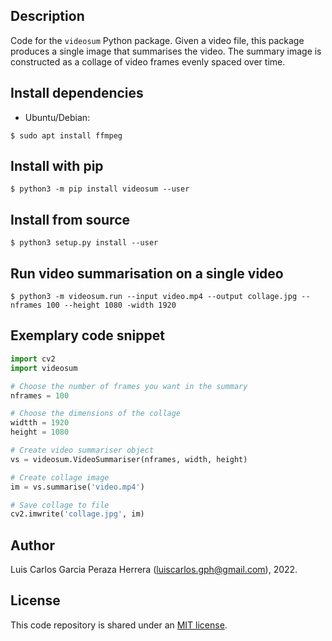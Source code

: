 Description
-----------
Code for the `videosum` Python package. Given a video file, this package produces a single image that summarises the video. The summary image is constructed as a collage of video frames evenly spaced over time.

Install dependencies
--------------------
* Ubuntu/Debian:
```
$ sudo apt install ffmpeg
```

Install with pip
----------------
```
$ python3 -m pip install videosum --user
```


Install from source
-------------------
```
$ python3 setup.py install --user
```


Run video summarisation on a single video
-----------------------------------------
```
$ python3 -m videosum.run --input video.mp4 --output collage.jpg --nframes 100 --height 1080 -width 1920
```


Exemplary code snippet
----------------------
```python
import cv2
import videosum

# Choose the number of frames you want in the summary
nframes = 100

# Choose the dimensions of the collage
widtth = 1920
height = 1080

# Create video summariser object
vs = videosum.VideoSummariser(nframes, width, height)

# Create collage image
im = vs.summarise('video.mp4')

# Save collage to file
cv2.imwrite('collage.jpg', im)
```


Author
------
Luis Carlos Garcia Peraza Herrera (luiscarlos.gph@gmail.com), 2022.


License
-------

This code repository is shared under an [MIT license](https://github.com/luiscarlosgph/videosum/blob/main/LICENSE).

